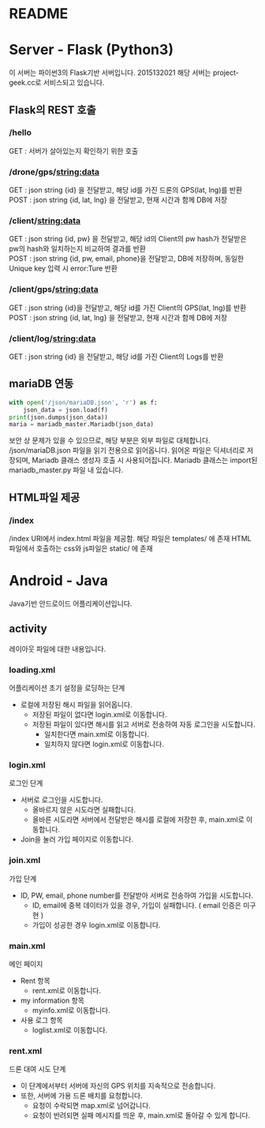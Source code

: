 README
===

# Server - Flask (Python3)
이 서버는 파이썬3의 Flask기반 서버입니다.
2015132021
해당 서버는 project-geek.cc로 서비스되고 있습니다.

## Flask의 REST 호출

### /hello
GET : 서버가 살아있는지 확인하기 위한 호출

### /drone/gps/<string:data>
GET : json string {id} 을 전달받고, 해당 id를 가진 드론의  GPS(lat, lng)를 반환  
POST : json string {id, lat, lng} 을 전달받고, 현재 시간과 함께 DB에 저장

### /client/<string:data>
GET : json string {id, pw} 을 전달받고, 해당 id의 Client의 pw hash가 전달받은 pw의 hash와 일치하는지 비교하여 결과를 반환  
POST : json string {id, pw, email, phone}을 전달받고, DB에 저장하며, 동일한 Unique key 입력 시 error:Ture 반환 

### /client/gps/<string:data>
GET : json string {id}을 전달받고, 해당 id를 가진 Client의  GPS(lat, lng)를 반환
POST : json string {id, lat, lng} 을 전달받고, 현재 시간과 함께 DB에 저장

### /client/log/<string:data>
GET : json string {id} 을 전달받고, 해당 id를 가진 Client의 Logs를 반환

## mariaDB 연동
``` python
with open('/json/mariaDB.json', 'r') as f:
    json_data = json.load(f)
print(json.dumps(json_data))
maria = mariadb_master.Mariadb(json_data)
```
보안 상 문제가 있을 수 있으므로, 해당 부분은 외부 파일로 대체합니다.
/json/mariaDB.json 파일을 읽기 전용으로 읽어옵니다.
읽어온 파일은 딕셔너리로 저장되며, Mariadb 클래스 생성자 호출 시 사용되어집니다.
Mariadb 클래스는 import된 mariadb_master.py 파일 내 있습니다.

## HTML파일 제공
### /index
/index URI에서 index.html 파일을 제공함. 해당 파일은 templates/ 에 존재
HTML파일에서 호출하는 css와 js파일은 static/ 에 존재


# Android - Java
Java기반 안드로이드 어플리케이션입니다.

## activity
레이아웃 파일에 대한 내용입니다.

### loading.xml
어플리케이션 초기 설정을 로딩하는 단계 
- 로컬에 저장된 해시 파일을 읽어옵니다.
    - 저장된 파일이 없다면 login.xml로 이동합니다.
    - 저장된 파일이 있다면 해시를 읽고 서버로 전송하여 자동 로그인을 시도합니다.
        - 일치한다면 main.xml로 이동합니다.
        - 일치하지 않다면 login.xml로 이동합니다.

### login.xml
로그인 단계
- 서버로 로그인을 시도합니다.
    - 올바르지 않은 시도라면 실패합니다.
    - 올바른 시도라면 서버에서 전달받은 해시를 로컬에 저장한 후, main.xml로 이동합니다.
- Join을 눌러 가입 페이지로 이동합니다.

### join.xml
가입 단계
- ID, PW, email, phone number를 전달받아 서버로 전송하여 가입을 시도합니다.
    - ID, email에 중복 데이터가 있을 경우, 가입이 실패합니다. ( email 인증은 미구현 )
    - 가입이 성공한 경우 login.xml로 이동합니다.

### main.xml
메인 페이지
- Rent 항목
    - rent.xml로 이동합니다.
- my information 항목
    - myinfo.xml로 이동합니다.
- 사용 로그 항목
    - loglist.xml로 이동합니다.

### rent.xml
드론 대여 시도 단계
- 이 단계에서부터 서버에 자신의 GPS 위치를 지속적으로 전송합니다.
- 또한, 서버에 가용 드론 배치를 요청합니다.
    - 요청이 수락되면 map.xml로 넘어갑니다.
    - 요청이 반려되면 실패 메시지를 띄운 후, main.xml로 돌아갈 수 있게 합니다.

### 